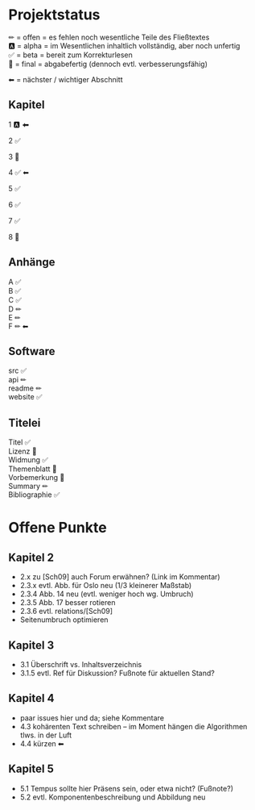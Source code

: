 Projektstatus
=============

✏	= offen = es fehlen noch wesentliche Teile des Fließtextes  
🅰	= alpha = im Wesentlichen inhaltlich vollständig, aber noch unfertig  
✅	= beta  = bereit zum Korrekturlesen  
🎉	= final = abgabefertig (dennoch evtl. verbesserungsfähig)

⬅ = nächster / wichtiger Abschnitt


Kapitel
-------

1 🅰 ⬅

2 ✅

3 🎉

4 ✅ ⬅

5 ✅

6 ✅

7 ✅

8 🎉


Anhänge
-------

A ✅  
B ✅  
C ✅  
D ✏  
E ✏  
F ✏ ⬅


Software
--------

src ✅  
api ✏  
readme ✏  
website ✅


Titelei
-------

Titel ✅  
Lizenz 🎉  
Widmung ✅  
Themenblatt 🎉  
Vorbemerkung 🎉  
Summary ✏  
Bibliographie ✅



Offene Punkte
=============

Kapitel 2
---------

- 2.x zu [Sch09] auch Forum erwähnen? (Link im Kommentar)
- 2.3.x evtl. Abb. für Oslo neu (1/3 kleinerer Maßstab)
- 2.3.4 Abb. 14 neu (evtl. weniger hoch wg. Umbruch)
- 2.3.5 Abb. 17 besser rotieren
- 2.3.6 evtl. relations/[Sch09]
- Seitenumbruch optimieren


Kapitel 3
---------

- 3.1 Überschrift vs. Inhaltsverzeichnis
- 3.1.5 evtl. Ref für Diskussion? Fußnote für aktuellen Stand?


Kapitel 4
---------

- paar issues hier und da; siehe Kommentare
- 4.3 kohärenten Text schreiben – im Moment hängen die Algorithmen tlws. in der Luft
- 4.4 kürzen ⬅


Kapitel 5
---------

- 5.1 Tempus sollte hier Präsens sein, oder etwa nicht? (Fußnote?)
- 5.2 evtl. Komponentenbeschreibung und Abbildung neu
